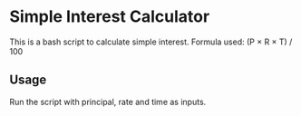# Simple Interest Calculator

This is a bash script to calculate simple interest. 
Formula used: (P × R × T) / 100

## Usage
Run the script with principal, rate and time as inputs.
